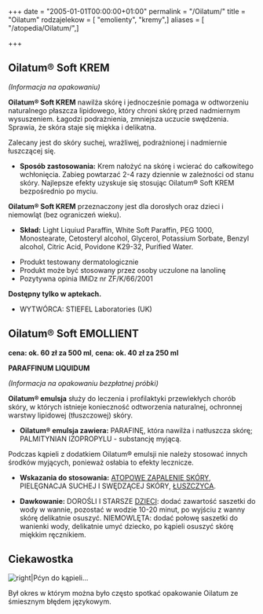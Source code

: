 +++
date = "2005-01-01T00:00:00+01:00"
permalink = "/Oilatum/"
title = "Oilatum"
rodzajelekow = [ "emolienty", "kremy",]
aliases = [ "/atopedia/Oilatum/",]

+++

Oilatum® Soft KREM
------------------

*(Informacja na opakowaniu)*

**Oilatum® Soft KREM** nawilża skórę i jednocześnie pomaga w odtworzeniu naturalnego płaszcza lipidowego, który chroni skórę przed nadmiernym wysuszeniem. Łagodzi podrażnienia, zmniejsza uczucie swędzenia. Sprawia, że skóra staje się miękka i delikatna.

Zalecany jest do skóry suchej, wrażliwej, podrażnionej i nadmiernie łuszczącej się.

-   **Sposób zastosowania:** Krem nałożyć na skórę i wcierać do całkowitego wchłonięcia. Zabieg powtarzać 2-4 razy dziennie w zależności od stanu skóry. Najlepsze efekty uzyskuje się stosując Oilatum® Soft KREM bezpośrednio po myciu.

**Oilatum® Soft KREM** przeznaczony jest dla dorosłych oraz dzieci i niemowląt (bez ograniczeń wieku).

-   **Skład:** Light Liquiud Paraffin, White Soft Paraffin, PEG 1000, Monostearate, Cetosteryl alcohol, Glycerol, Potassium Sorbate, Benzyl alcohol, Citric Acid, Povidone K29-32, Purified Water.

<!-- -->

-   Produkt testowany dermatologicznie
-   Produkt może być stosowany przez osoby uczulone na lanolinę
-   Pozytywna opinia IMiDz nr ZF/K/66/2001

**Dostępny tylko w aptekach.**

-   WYTWÓRCA: STIEFEL Laboratories (UK)

Oilatum® Soft EMOLLIENT
-----------------------

**cena: ok. 60 zł za 500 ml**, **cena: ok. 40 zł za 250 ml**

**PARAFFINUM LIQUIDUM**

*(Informacja na opakowaniu bezpłatnej próbki)*

**Oilatum® emulsja** służy do leczenia i profilaktyki przewlekłych chorób skóry, w których istnieje konieczność odtworzenia naturalnej, ochronnej warstwy lipidowej (tłuszczowej) skóry.

-   **Oilatum® emulsja zawiera:** PARAFINĘ, która nawilża i natłuszcza skórę; PALMITYNIAN IZOPROPYLU - substancję myjącą.

Podczas kąpieli z dodatkiem Oilatum® emulsji nie należy stosować innych środków myjących, ponieważ osłabia to efekty lecznicze.

-   **Wskazania do stosowania:** [ATOPOWE ZAPALENIE SKÓRY](/atopedia/AZS), PIELĘGNACJA SUCHEJ I SWĘDZĄCEJ SKÓRY, [ŁUSZCZYCA](/atopedia/Łuszczyca).

<!-- -->

-   **Dawkowanie:** DOROŚLI I STARSZE [DZIECI](/atopedia/Dziecko): dodać zawartość saszetki do wody w wannie, pozostać w wodzie 10-20 minut, po wyjściu z wanny skórę delikatnie osuszyć. NIEMOWLĘTA: dodać połowę saszetki do wanienki wody, delikatnie umyć dziecko, po kąpieli osuszyć skórę miękkim ręcznikiem.

Ciekawostka
-----------

![](/images/Pćyn.jpg "right|Pćyn do kąpieli...")

Był okres w którym można było często spotkać opakowanie Oilatum ze śmiesznym błędem językowym.
